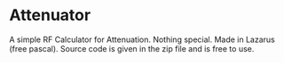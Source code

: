 # Attenuator
A simple RF Calculator for Attenuation. Nothing special.
Made in Lazarus (free pascal). Source code is given in the zip file and is free to use.
